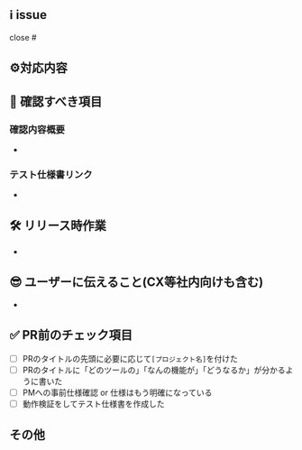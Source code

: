 ## ℹ️ issue
close #

## ⚙対応内容

## 📝 確認すべき項目
### 確認内容概要
-

### テスト仕様書リンク
-

## 🛠️ リリース時作業
-

## 😎 ユーザーに伝えること(CX等社内向けも含む)
- 

## ✅ PR前のチェック項目
- [ ] PRのタイトルの先頭に必要に応じて`[プロジェクト名]`を付けた
- [ ] PRのタイトルに「どのツールの」「なんの機能が」「どうなるか」が分かるように書いた
- [ ] PMへの事前仕様確認 or 仕様はもう明確になっている
- [ ] 動作検証をしてテスト仕様書を作成した

## その他
